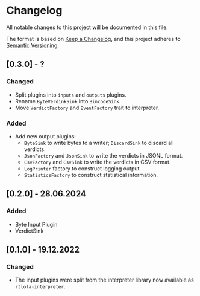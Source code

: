 # Changelog
All notable changes to this project will be documented in this file.

The format is based on [Keep a Changelog](https://keepachangelog.com/en/1.0.0/),
and this project adheres to [Semantic Versioning](https://semver.org/spec/v2.0.0.html).

## [0.3.0] - ?

### Changed
- Split plugins into `inputs` and `outputs` plugins.
- Rename `ByteVerdinkSink` into `BincodeSink`.
- Move `VerdictFactory` and `EventFactory` trait to interpreter.

### Added
- Add new output plugins:
  - `ByteSink` to write bytes to a writer; `DiscardSink` to discard all verdicts.
  - `JsonFactory` and `JsonSink` to write the verdicts in JSONL format.
  - `CsvFactory` and `CsvSink` to write the verdicts in CSV format.
  - `LogPrinter` factory to construct logging output.
  - `StatisticsFactory` to construct statistical information.

## [0.2.0] - 28.06.2024

### Added
- Byte Input Plugin
- VerdictSink

## [0.1.0] - 19.12.2022

### Changed
- The input plugins were split from the interpreter library now available as `rtlola-interpreter`.